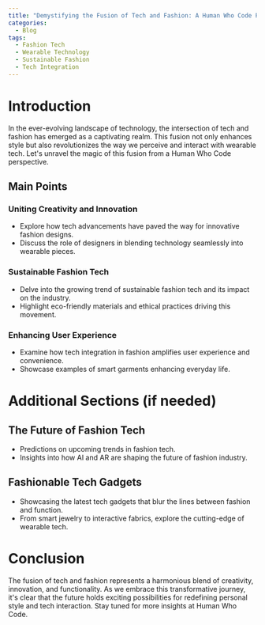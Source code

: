 ```yaml
---
title: "Demystifying the Fusion of Tech and Fashion: A Human Who Code Perspective"
categories:
  - Blog
tags:
  - Fashion Tech
  - Wearable Technology
  - Sustainable Fashion
  - Tech Integration
---
```


# Introduction
In the ever-evolving landscape of technology, the intersection of tech and fashion has emerged as a captivating realm. This fusion not only enhances style but also revolutionizes the way we perceive and interact with wearable tech. Let's unravel the magic of this fusion from a Human Who Code perspective.

## Main Points
### Uniting Creativity and Innovation
- Explore how tech advancements have paved the way for innovative fashion designs.
- Discuss the role of designers in blending technology seamlessly into wearable pieces.

### Sustainable Fashion Tech
- Delve into the growing trend of sustainable fashion tech and its impact on the industry.
- Highlight eco-friendly materials and ethical practices driving this movement.

### Enhancing User Experience
- Examine how tech integration in fashion amplifies user experience and convenience.
- Showcase examples of smart garments enhancing everyday life.

# Additional Sections (if needed)
## The Future of Fashion Tech
- Predictions on upcoming trends in fashion tech.
- Insights into how AI and AR are shaping the future of fashion industry.

## Fashionable Tech Gadgets
- Showcasing the latest tech gadgets that blur the lines between fashion and function.
- From smart jewelry to interactive fabrics, explore the cutting-edge of wearable tech.

# Conclusion
The fusion of tech and fashion represents a harmonious blend of creativity, innovation, and functionality. As we embrace this transformative journey, it's clear that the future holds exciting possibilities for redefining personal style and tech interaction. Stay tuned for more insights at Human Who Code.